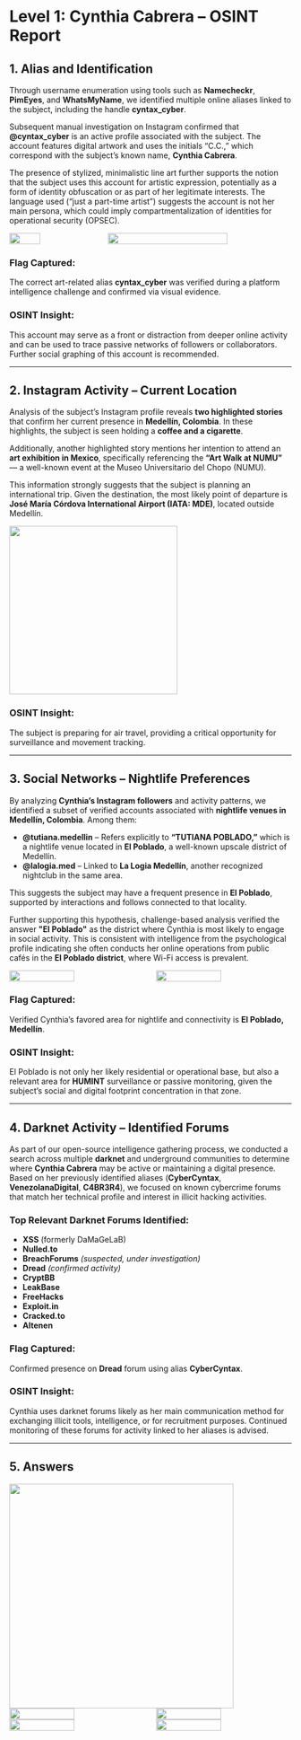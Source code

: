 # Level 1: Cynthia Cabrera – OSINT Report

## 1. Alias and Identification

Through username enumeration using tools such as **Namecheckr**, **PimEyes**, and **WhatsMyName**, we identified multiple online aliases linked to the subject, including the handle **cyntax_cyber**.

Subsequent manual investigation on Instagram confirmed that **@cyntax_cyber** is an active profile associated with the subject. The account features digital artwork and uses the initials “C.C.,” which correspond with the subject’s known name, **Cynthia Cabrera**.

The presence of stylized, minimalistic line art further supports the notion that the subject uses this account for artistic expression, potentially as a form of identity obfuscation or as part of her legitimate interests. The language used (“just a part-time artist”) suggests the account is not her main persona, which could imply compartmentalization of identities for operational security (OPSEC).

<div style="display: flex; justify-content: space-between; align-items: center;">
    <img src="images/lvl1_p1.jpg" style="width: 33%;"/>
    <img src="images/lvl1_p2.jpg" style="width: 65%;"/>
</div>


### Flag Captured:
The correct art-related alias **cyntax_cyber** was verified during a platform intelligence challenge and confirmed via visual evidence.

### OSINT Insight:
This account may serve as a front or distraction from deeper online activity and can be used to trace passive networks of followers or collaborators. Further social graphing of this account is recommended.

---

## 2. Instagram Activity – Current Location

Analysis of the subject’s Instagram profile reveals **two highlighted stories** that confirm her current presence in **Medellín, Colombia**. In these highlights, the subject is seen holding a **coffee and a cigarette**.

Additionally, another highlighted story mentions her intention to attend an **art exhibition in Mexico**, specifically referencing the **“Art Walk at NUMU”** — a well-known event at the Museo Universitario del Chopo (NUMU).

This information strongly suggests that the subject is planning an international trip. Given the destination, the most likely point of departure is **José María Córdova International Airport (IATA: MDE)**, located outside Medellín.

<img src="images/lvl1_p3.jpg" width="300"/>

### OSINT Insight:
The subject is preparing for air travel, providing a critical opportunity for surveillance and movement tracking.

---

## 3. Social Networks – Nightlife Preferences

By analyzing **Cynthia’s Instagram followers** and activity patterns, we identified a subset of verified accounts associated with **nightlife venues in Medellín, Colombia**. Among them:

- **@tutiana.medellin** – Refers explicitly to **“TUTIANA POBLADO,”** which is a nightlife venue located in **El Poblado**, a well-known upscale district of Medellín.
- **@lalogia.med** – Linked to **La Logia Medellín**, another recognized nightclub in the same area.

This suggests the subject may have a frequent presence in **El Poblado**, supported by interactions and follows connected to that locality.

Further supporting this hypothesis, challenge-based analysis verified the answer **"El Poblado"** as the district where Cynthia is most likely to engage in social activity. This is consistent with intelligence from the psychological profile indicating she often conducts her online operations from public cafés in the **El Poblado district**, where Wi-Fi access is prevalent.

<div style="display: flex; justify-content: space-between; align-items: center;">
    <img src="images/lvl1_p4.jpg" style="width: 48%;"/>
    <img src="images/lvl1_p5.jpg" style="width: 48%;"/>
</div>



### Flag Captured:
Verified Cynthia’s favored area for nightlife and connectivity is **El Poblado, Medellín**.

### OSINT Insight:
El Poblado is not only her likely residential or operational base, but also a relevant area for **HUMINT** surveillance or passive monitoring, given the subject’s social and digital footprint concentration in that zone.

---

## 4. Darknet Activity – Identified Forums

As part of our open-source intelligence gathering process, we conducted a search across multiple **darknet** and underground communities to determine where **Cynthia Cabrera** may be active or maintaining a digital presence. Based on her previously identified aliases (**CyberCyntax**, **VenezolanaDigital**, **C4BR3R4**), we focused on known cybercrime forums that match her technical profile and interest in illicit hacking activities.

### Top Relevant Darknet Forums Identified:
- **XSS** (formerly DaMaGeLaB)
- **Nulled.to**
- **BreachForums** *(suspected, under investigation)*
- **Dread** *(confirmed activity)*
- **CryptBB**
- **LeakBase**
- **FreeHacks**
- **Exploit.in**
- **Cracked.to**
- **Altenen**

### Flag Captured:
Confirmed presence on **Dread** forum using alias **CyberCyntax**.

### OSINT Insight:
Cynthia uses darknet forums likely as her main communication method for exchanging illicit tools, intelligence, or for recruitment purposes. Continued monitoring of these forums for activity linked to her aliases is advised.

---

## 5. Answers

<img src="images/lvl1_q1.jpg" width="400"/>

<div style="display: flex; justify-content: space-between; align-items: center;">
    <img src="images/lvl1_q2.jpg" style="width: 48%;"/>
    <img src="images/lvl1_q3.jpg" style="width: 48%;"/>
</div>
<div style="display: flex; justify-content: space-between; align-items: center;">
    <img src="images/lvl1_q4.jpg" style="width: 48%;"/>
    <img src="images/lvl1_q5.jpg" style="width: 48%;"/>
</div>
